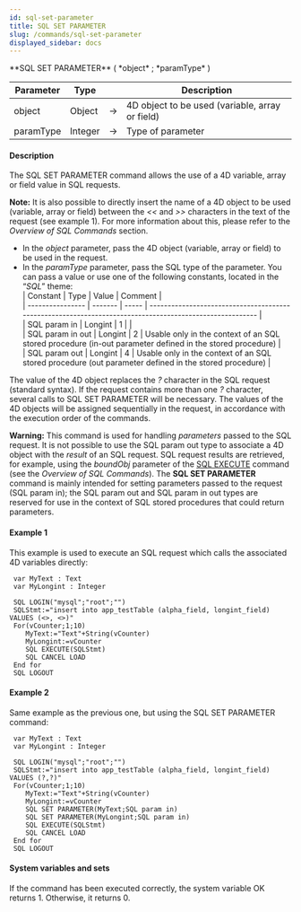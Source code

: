 ```yaml
---
id: sql-set-parameter
title: SQL SET PARAMETER
slug: /commands/sql-set-parameter
displayed_sidebar: docs
---
```


<!--REF #_command_.SQL SET PARAMETER.Syntax-->**SQL SET PARAMETER** ( *object* ; *paramType* )<!-- END REF-->
<!--REF #_command_.SQL SET PARAMETER.Params-->
| Parameter | Type |  | Description |
| --- | --- | --- | --- |
| object | Object | &#8594;  | 4D object to be used (variable, array or field) |
| paramType | Integer | &#8594;  | Type of parameter |

<!-- END REF-->

#### Description 

<!--REF #_command_.SQL SET PARAMETER.Summary-->The SQL SET PARAMETER command allows the use of a 4D variable, array or field value in SQL requests.<!-- END REF-->

**Note:** It is also possible to directly insert the name of a 4D object to be used (variable, array or field) between the *<<* and *\>>* characters in the text of the request (see example 1). For more information about this, please refer to the *Overview of SQL Commands* section.

* In the *object* parameter, pass the 4D object (variable, array or field) to be used in the request.
* In the *paramType* parameter, pass the SQL type of the parameter. You can pass a value or use one of the following constants, located in the “*SQL*” theme:  
| Constant         | Type    | Value | Comment                                                                                                  |  
| ---------------- | ------- | ----- | -------------------------------------------------------------------------------------------------------- |  
| SQL param in     | Longint | 1     |                                                                                                          |  
| SQL param in out | Longint | 2     | Usable only in the context of an SQL stored procedure (in-out parameter defined in the stored procedure) |  
| SQL param out    | Longint | 4     | Usable only in the context of an SQL stored procedure (out parameter defined in the stored procedure)    |

The value of the 4D object replaces the *?* character in the SQL request (standard syntax). If the request contains more than one *?* character, several calls to SQL SET PARAMETER will be necessary. The values of the 4D objects will be assigned sequentially in the request, in accordance with the execution order of the commands. 

**Warning:** This command is used for handling *parameters* passed to the SQL request. It is not possible to use the SQL param out type to associate a 4D object with the *result* of an SQL request. SQL request results are retrieved, for example, using the *boundObj* parameter of the [SQL EXECUTE](sql-execute.md) command (see the *Overview of SQL Commands*). The **SQL SET PARAMETER** command is mainly intended for setting parameters passed to the request (SQL param in); the SQL param out and SQL param in out types are reserved for use in the context of SQL stored procedures that could return parameters. 

#### Example 1 

This example is used to execute an SQL request which calls the associated 4D variables directly:

```4d
 var MyText : Text
 var MyLongint : Integer
 
 SQL LOGIN("mysql";"root";"")
 SQLStmt:="insert into app_testTable (alpha_field, longint_field) VALUES (<>, <>)"
 For(vCounter;1;10)
    MyText:="Text"+String(vCounter)
    MyLongint:=vCounter
    SQL EXECUTE(SQLStmt)
    SQL CANCEL LOAD
 End for
 SQL LOGOUT
```

#### Example 2 

Same example as the previous one, but using the SQL SET PARAMETER command:

```4d
 var MyText : Text
 var MyLongint : Integer
 
 SQL LOGIN("mysql";"root";"")
 SQLStmt:="insert into app_testTable (alpha_field, longint_field) VALUES (?,?)"
 For(vCounter;1;10)
    MyText:="Text"+String(vCounter)
    MyLongint:=vCounter
    SQL SET PARAMETER(MyText;SQL param in)
    SQL SET PARAMETER(MyLongint;SQL param in)
    SQL EXECUTE(SQLStmt)
    SQL CANCEL LOAD
 End for
 SQL LOGOUT
```

#### System variables and sets 

If the command has been executed correctly, the system variable OK returns 1\. Otherwise, it returns 0.
